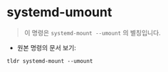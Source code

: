 # systemd-umount

> 이 명령은 `systemd-mount --umount` 의 별칭입니다.

- 원본 명령의 문서 보기:

`tldr systemd-mount --umount`

